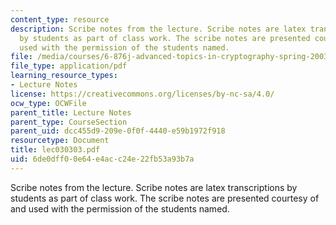 ```yaml
---
content_type: resource
description: Scribe notes from the lecture. Scribe notes are latex transcriptions
  by students as part of class work. The scribe notes are presented courtesy of and
  used with the permission of the students named.
file: /media/courses/6-876j-advanced-topics-in-cryptography-spring-2003/6de0dff00e64e4acc24e22fb53a93b7a_lec030303.pdf
file_type: application/pdf
learning_resource_types:
- Lecture Notes
license: https://creativecommons.org/licenses/by-nc-sa/4.0/
ocw_type: OCWFile
parent_title: Lecture Notes
parent_type: CourseSection
parent_uid: dcc455d9-209e-0f0f-4440-e59b1972f918
resourcetype: Document
title: lec030303.pdf
uid: 6de0dff0-0e64-e4ac-c24e-22fb53a93b7a
---
```

Scribe notes from the lecture. Scribe notes are latex transcriptions by students as part of class work. The scribe notes are presented courtesy of and used with the permission of the students named.